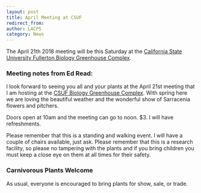 ```yaml
---
layout: post
title: April Meeting at CSUF
redirect_from:
author: LACPS
category: News
---
```


The April 21th 2018 meeting will be this Saturday at the [California State University Fullerton Biology Greenhouse Complex](http://biology.fullerton.edu/facilities/greenhouse/).

### Meeting notes from Ed Read:

I look forward to seeing you all and your plants at the April 21st meeting that I am hosting at the [CSUF Biology Greenhouse Complex](http://biology.fullerton.edu/facilities/greenhouse/). With spring here we are loving the beautiful weather and the wonderful show of Sarracenia flowers and pitchers.

Doors open at 10am and the meeting can go to noon. $3. I will have refreshments.

Please remember that this is a standing and walking event. I will have a couple of chairs available, just ask.
Please remember that this is a research facility, so please no tampering with the plants and if you bring children you must keep a close eye on them at all times for their safety.

### Carnivorous Plants Welcome

As usual, everyone is encouraged to bring plants for show, sale, or trade.
